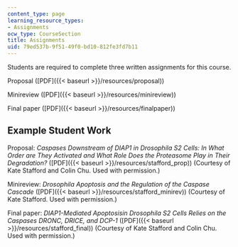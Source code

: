 ```yaml
---
content_type: page
learning_resource_types:
- Assignments
ocw_type: CourseSection
title: Assignments
uid: 79ed537b-9f51-49f0-bd10-812fe3fd7b11
---
```


Students are required to complete three written assignments for this course.

Proposal ([PDF]({{< baseurl >}}/resources/proposal))

Minireview ([PDF]({{< baseurl >}}/resources/minireview))

Final paper ([PDF]({{< baseurl >}}/resources/finalpaper))

Example Student Work
--------------------

Proposal: _Caspases Downstream of DIAP1 in Drosophila S2 Cells: In What Order are They Activated and What Role Does the Proteasome Play in Their Degradation?_ ([PDF]({{< baseurl >}}/resources/stafford_prop)) (Courtesy of Kate Stafford and Colin Chu. Used with permission.)

Minireview: _Drosophila Apoptosis and the Regulation of the Caspase Cascade_ ([PDF]({{< baseurl >}}/resources/stafford_minirev)) (Courtesy of Kate Stafford. Used with permission.)

Final paper: _DIAP1-Mediated Apoptosisin Drosophila S2 Cells Relies on the Caspases DRONC, DRICE, and DCP-1_ ([PDF]({{< baseurl >}}/resources/stafford_final)) (Courtesy of Kate Stafford and Colin Chu. Used with permission.)